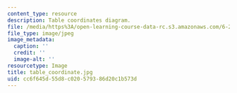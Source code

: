 ```yaml
---
content_type: resource
description: Table coordinates diagram.
file: /media/https%3A/open-learning-course-data-rc.s3.amazonaws.com/6-270-autonomous-robot-design-competition-january-iap-2005/cc6f645d55d8c020579386d20c1b573d_table_coordinate.jpg
file_type: image/jpeg
image_metadata:
  caption: ''
  credit: ''
  image-alt: ''
resourcetype: Image
title: table_coordinate.jpg
uid: cc6f645d-55d8-c020-5793-86d20c1b573d
---
```

